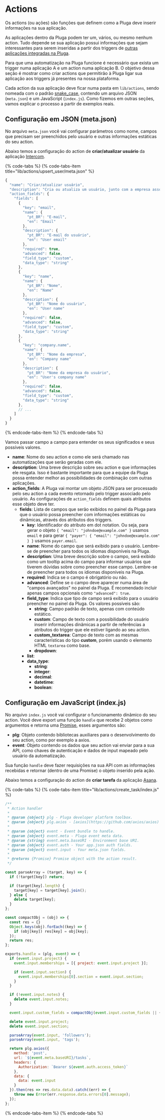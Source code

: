 # Actions

Os actions \(ou ações\) são funções que definem como a Pluga deve inserir informações na sua aplicação.

As aplicações dentro da Pluga podem ter um, vários, ou mesmo nenhum action. Tudo depende se sua aplicação possui informações que sejam interessantes para serem inseridas a partir dos triggers de [outras aplicações integradas na Pluga](https://pluga.co/ferramentas).

Para que uma automatização na Pluga funcione é necessário que exista um trigger numa aplicação A e um action numa aplicação B. O objetivo dessa seção é mostrar como criar actions que permitirão à Pluga ligar sua aplicação aos triggers já presentes na nossa plataforma.

Cada action da sua aplicação deve ficar numa pasta em `lib/actions`, sendo nomeada com o padrão [snake\_case](https://en.wikipedia.org/wiki/Snake_case), contendo um arquivo JSON \(`meta.json`\) e um JavaScript \(`index.js`\). Como fizemos em outras seções, vamos explicar o processo a partir de exemplos reais.

## Configuração em JSON \(meta.json\)

No arquivo `meta.json` você vai configurar parâmetros como nome, campos que precisam ser preenchidos pelo usuário e outras informações estáticas do seu action.

Abaixo temos a configuração do action de **criar/atualizar usuário** da aplicação [Intercom](https://pluga.co/ferramentas/intercom).

{% code-tabs %}
{% code-tabs-item title="lib/actions/upsert\_user/meta.json" %}
```javascript
{
  "name": "Criar/atualizar usuário",
  "description": "Cria ou atualiza um usuário, junto com a empresa associada.",
  "action_fields": {
    "fields": [
      {
        "key": "email",
        "name": {
          "pt_BR": "E-mail",
          "en": "Email"
        },
        "description": {
          "pt_BR": "E-mail do usuário",
          "en": "User email"
        },
        "required": true,
        "advanced": false,
        "field_type": "custom",
        "data_type": "string"
      },
      {
        "key": "name",
        "name": {
          "pt_BR": "Nome",
          "en": "Name"
        },
        "description": {
          "pt_BR": "Nome do usuário",
          "en": "User name"
        },
        "required": false,
        "advanced": false,
        "field_type": "custom",
        "data_type": "string"
      },
      {
        "key": "company.name",
        "name": {
          "pt_BR": "Nome da empresa",
          "en": "Company name"
        },
        "description": {
          "pt_BR": "Nome da empresa do usuário",
          "en": "User's company name"
        },
        "required": false,
        "advanced": false,
        "field_type": "custom",
        "data_type": "string"
      },
      // ...
    ]
  }
}
```
{% endcode-tabs-item %}
{% endcode-tabs %}

Vamos passar campo a campo para entender os seus significados e seus possíveis valores.

* **name**: Nome do seu action e como ele será chamado nas automatizações que serão geradas com ele. 
* **description**: Uma breve descrição sobre seu action e que informações ele resgata. Isso é bastante importante para que a equipe da Pluga possa entender melhor as possibilidades de combinação com outras aplicações. 
* **action\_fields**: A Pluga vai montar um objeto JSON para ser processado pelo seu action a cada evento retornado pelo trigger associado pelo usuário. As configurações de `action_fields` definem quais atributos esse objeto deve ter. 
  * **fields**: Lista de campos que serão exibidos no painel da Pluga para que o usuário possa preencher com informações estáticas ou dinâmicas, através dos atributos dos triggers. 
    * **key**: Identificador do atributo em dot notation. Ou seja, para gerar o objeto `{ "email": "johndoe@example.com" }` usamos `email` e para gerar `{ "payer": { "email": "johndoe@example.com" } }` usamos `payer.email`. 
    * **name**: Nome do campo que será exibido para o usuário. Lembre-se de preencher para todos os idiomas disponíveis na Pluga. 
    * **description**: Uma breve descrição sobre o campo, será exibido como um tooltip acima do campo para informar usuários que tiverem dúvidas sobre como preencher esse campo. Lembre-se de preencher para todos os idiomas disponíveis na Pluga. 
    * **required**: Indica se o campo é obrigatório ou não. 
    * **advanced**: Define se o campo deve aparecer numa área de "campos avançados" no painel da Pluga. É recomendado incluir apenas campos opcionais como `"advanced": true`. 
    * **field\_type**: Indica que tipo de campo será exibido para o usuário preencher no painel da Pluga. Os valores possíveis são: 
      * **string**: Campo padrão de texto, apenas com conteúdo estático. 
      * **custom**: Campo de texto com a possibilidade do usuário inserir informações dinâmicas a partir de referências a atributos do trigger que ele estiver ligando ao seu action. 
      * **custom\_textarea**: Campo de texto com as mesmas características do tipo **custom**, porém usando o elemento HTML `textarea` como base. 
      * **dropdown**: 
    * **list**: 
    * **data\_type**:  
      * **string**: 
      * **integer**: 
      * **decimal**: 
      * **datetime**: 
      * **boolean**:

## Configuração em JavaScript \(index.js\)

No arquivo `index.js` você vai configurar o funcionamento dinâmico do seu action. Você deve export uma função `handle` que recebe 2 objetos como argumentos e retorna uma [Promise](https://developer.mozilla.org/en-US/docs/Web/JavaScript/Reference/Global_Objects/Promise), esses argumentos sâo:

* **plg**: Objeto contendo bibliotecas auxiliares para o desenvolvimento do seu action, como por exemplo a axios. 
* **event**: Objeto contendo os dados que seu action vai enviar para a sua API, como chaves de autenticação e dados de input mapeado pelo usuário da automatização.

Sua função `handle` deve fazer requisições na sua API com as informações recebidas e retornar \(dentro de uma Promise\) o objeto inserido pela ação.

Abaixo temos a configuração do action de **criar tarefa** da aplicação [Asana](https://pluga.co/ferramentas/asana).

{% code-tabs %}
{% code-tabs-item title="lib/actions/create\_task/index.js" %}
```javascript
/**
 * Action handler
 *
 * @param {object} plg - Pluga developer platform toolbox.
 * @param {object} plg.axios - [axios](https://github.com/axios/axios)
 *
 * @param {object} event - Event bundle to handle.
 * @param {object} event.meta - Pluga event meta data.
 * @param {string} event.meta.baseURI - Environment base URI.
 * @param {object} event.auth - Your app.json auth fields.
 * @param {object} event.input - Your meta.json fields.
 *
 * @returns {Promise} Promise object with the action result.
 */

const parseArray = (target, key) => {
  if (!target[key]) return;

  if (target[key].length) {
    target[key] = target[key].join();
  } else {
    delete target[key];
  }
};

const compactObj = (obj) => {
  const res = {}
  Object.keys(obj).forEach((key) => {
    if (obj[key]) res[key] = obj[key];
  });
  return res;
};

exports.handle = (plg, event) => {
  if (event.input.project) {
    event.input.memberships = [{ project: event.input.project }];

    if (event.input.section) {
      event.input.memberships[0].section = event.input.section;
    }
  }

  if (!event.input.notes) {
    delete event.input.notes;
  }

  event.input.custom_fields = compactObj(event.input.custom_fields || {});

  delete event.input.project;
  delete event.input.section;

  parseArray(event.input, 'followers');
  parseArray(event.input, 'tags');

  return plg.axios({
    method: 'post',
    url: `${event.meta.baseURI}/tasks`,
    headers: {
      Authorization: `Bearer ${event.auth.access_token}`
    },
    data: {
      data: event.input
    }
  }).then(res => res.data.data).catch((err) => {
    throw new Error(err.response.data.errors[0].message);
  });
};
```
{% endcode-tabs-item %}
{% endcode-tabs %}

